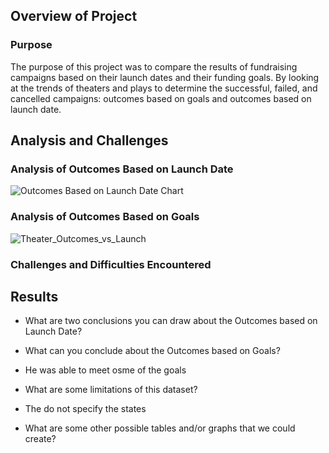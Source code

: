 
## Overview of Project

### Purpose

The purpose of this project was to compare the results of fundraising campaigns based on their launch dates and their funding goals. By looking at the trends of theaters and plays to determine the successful, failed, and cancelled campaigns: outcomes based on goals and outcomes based on launch date.

## Analysis and Challenges

### Analysis of Outcomes Based on Launch Date
![Outcomes Based on Launch Date Chart](https://user-images.githubusercontent.com/96274446/148723099-bdb2f6bd-59e7-4f14-b465-5d00229e1ecf.png)


### Analysis of Outcomes Based on Goals
![Theater_Outcomes_vs_Launch](https://user-images.githubusercontent.com/96274446/148723080-ae995b76-c558-486a-8af5-7b38303082fa.png)


### Challenges and Difficulties Encountered

## Results

- What are two conclusions you can draw about the Outcomes based on Launch Date?

- What can you conclude about the Outcomes based on Goals?
- He was able to meet osme of the goals

- What are some limitations of this dataset?
- The do not specify the states

- What are some other possible tables and/or graphs that we could create?
